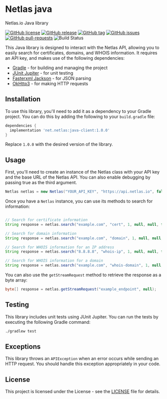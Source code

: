 # Netlas java
Netlas.io Java library

[![GitHub license](https://img.shields.io/github/license/michael2to3/netlas-java)](https://github.com/michael2to3/netlas-java/blob/master/LICENSE)
[![GitHub release](https://img.shields.io/github/release/michael2to3/netlas-java.svg)](https://GitHub.com/michael2to3/netlas-java/releases/)
[![GitHub tag](https://img.shields.io/github/tag/michael2to3/netlas-java.svg)](https://GitHub.com/michael2to3/netlas-java/tags/)
[![GitHub issues](https://img.shields.io/github/issues/michael2to3/netlas-java.svg)](https://GitHub.com/michael2to3/netlas-java/issues/)
[![GitHub pull-requests](https://img.shields.io/github/issues-pr/michael2to3/netlas-java.svg)](https://GitHub.com/michael2to3/netlas-java/pull/)
![Build Status](https://img.shields.io/github/actions/workflow/status/michael2to3/netlas-java/build.yml?branch=main)

This Java library is designed to interact with the Netlas API, allowing you to easily search for certificates, domains, and WHOIS information. It requires an API key, and makes use of the following dependencies:

- [Gradle](https://gradle.org/) - for building and managing the project
- [JUnit Jupiter](https://junit.org/) - for unit testing
- [Fasterxml Jackson](https://fasterxml.github.io/jackson-databind/) - for JSON parsing
- [OkHttp3](https://square.github.io/okhttp/) - for making HTTP requests

## Installation

To use this library, you'll need to add it as a dependency to your Gradle project. You can do this by adding the following to your `build.gradle` file:

```groovy
dependencies {
  implementation 'net.netlas:java-client:1.0.0'
}
```

Replace `1.0.0` with the desired version of the library.
## Usage

First, you'll need to create an instance of the Netlas class with your API key and the base URL of the Netlas API. You can also enable debugging by passing true as the third argument.

```java
Netlas netlas = new Netlas("YOUR_API_KEY", "https://api.netlas.io", false);
```
Once you have a `Netlas` instance, you can use its methods to search for information:

```java

// Search for certificate information
String response = netlas.search("example.com", "cert", 1, null, null, false);

// Search for domain information
String response = netlas.search("example.com", "domain", 1, null, null, false);

// Search for WHOIS information for an IP address
String response = netlas.search("8.8.8.8", "whois-ip", 1, null, null, false);

// Search for WHOIS information for a domain
String response = netlas.search("example.com", "whois-domain", 1, null, null, false);
```

You can also use the `getStreamRequest` method to retrieve the response as a byte array:

```java
byte[] response = netlas.getStreamRequest("example_endpoint", null);
```

## Testing

This library includes unit tests using JUnit Jupiter. You can run the tests by executing the following Gradle command:

```bash
./gradlew test
```

## Exceptions

This library throws an `APIException` when an error occurs while sending an HTTP request. You should handle this exception appropriately in your code.

## License

This project is licensed under the License - see the [LICENSE](https://github.com/michael2to3/netlas-java) file for details.
